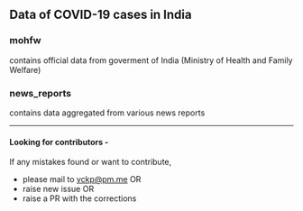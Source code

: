 ## Data of COVID-19 cases in India

### mohfw
contains official data from goverment of India (Ministry of Health and Family Welfare)

### news_reports
contains data aggregated from various news reports
___
#### Looking for contributors -
If any mistakes found or want to contribute, 
- please mail to vckp@pm.me OR
- raise new issue OR
- raise a PR with the corrections
